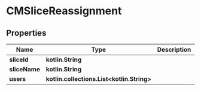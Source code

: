 
# CMSliceReassignment

## Properties
Name | Type | Description | Notes
------------ | ------------- | ------------- | -------------
**sliceId** | **kotlin.String** |  | 
**sliceName** | **kotlin.String** |  | 
**users** | **kotlin.collections.List&lt;kotlin.String&gt;** |  | 



